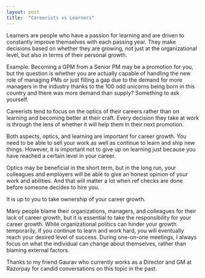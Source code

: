 ```yaml
---
layout: post
title:  "Careerists vs Learners"
---
```


Learners are people who have a passion for learning and are driven to constantly improve themselves with each passing year. They make decisions based on whether they are growing, not just at the organizational level, but also in terms of their personal growth.

Example. Becoming a GPM from a Senior PM may be a promotion for you, but the question is whether you are actually capable of handling the new role of managing PMs or just filling a gap due to the demand for more managers in the industry thanks to the 100 odd unicorns being born in this country and there was more demand than supply? Something to ask yourself.

Careerists tend to focus on the optics of their careers rather than on learning and becoming better at their craft. Every decision they take at work is through the lens of whether it will help them in their next promotion.

Both aspects, optics, and learning are important for career growth. You need to be able to sell your work as well as continue to learn and ship new things. However, it is important not to give up on learning just because you have reached a certain level in your career.

Optics may be beneficial in the short term, but in the long run, your colleagues and employers will be able to give an honest opinion of your work and abilities. And that will matter a lot when ref checks are done before someone decides to hire you.

It is up to you to take ownership of your career growth.

Many people blame their organizations, managers, and colleagues for their lack of career growth, but it is essential to take the responsibility for your career growth. While organizational politics can hinder your growth temporarily, if you continue to learn and work hard, you will eventually reach your desired level of success. During one-on-one meetings, I always focus on what the individual can change about themselves, rather than blaming external factors.

Thanks to my friend Gaurav who currently works as a Director and GM at Razorpay for candid conversations on this topic in the past.
